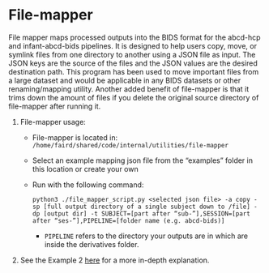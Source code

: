 # File-mapper

File mapper maps processed outputs into the BIDS format for the abcd-hcp and infant-abcd-bids pipelines. It is designed to help users copy, move, or symlink files from one directory to another using a JSON file as input. The JSON keys are the source of the files and the JSON values are the desired destination path. This program has been used to move important files from a large dataset and would be applicable in any BIDS datasets or other renaming/mapping utility. Another added benefit of file-mapper is that it trims down the amount of files if you delete the original source directory of file-mapper after running it.

1. File-mapper usage:

    * File-mapper is located in: `/home/faird/shared/code/internal/utilities/file-mapper`

    * Select an example mapping json file from the “examples” folder in this location or create your own
    
    * Run with the following command: 
        ```
        python3 ./file_mapper_script.py <selected json file> -a copy -sp [full output directory of a single subject down to /file] -dp [output dir] -t SUBJECT=[part after “sub-”],SESSION=[part after “ses-”],PIPELINE=[folder name (e.g. abcd-bids)]
        ```

        * `PIPELINE` refers to the directory your outputs are in which are inside the derivatives folder.

2. See the Example 2 [here](https://github.com/DCAN-Labs/file-mapper) for a more in-depth explanation.